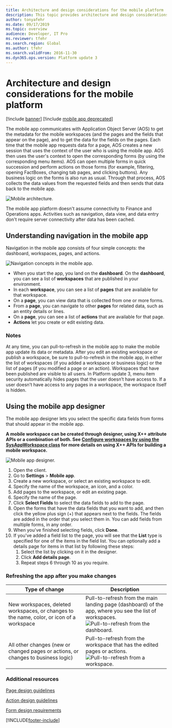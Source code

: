 ```yaml
---
title: Architecture and design considerations for the mobile platform
description: This topic provides architecture and design considerations for the mobile platform.
author: tonyafehr
ms.date: 09/17/2019
ms.topic: overview
audience: Developer, IT Pro
ms.reviewer: tfehr
ms.search.region: Global
ms.author: tfehr
ms.search.validFrom: 2016-11-30
ms.dyn365.ops.version: Platform update 3
---
```


# Architecture and design considerations for the mobile platform

[!include [banner](../../includes/banner.md)]
[!include [mobile app deprecated](../includes/mobile-app-deprecation-banner.md)]

The mobile app communicates with Application Object Server (AOS) to get the metadata for the mobile workspaces (and the pages and the fields that appear on the page), and to get the data for the fields on the pages. Each time that the mobile app requests data for a page, AOS creates a new session that uses the context of the user who is using the mobile app. AOS then uses the user's context to open the corresponding forms (by using the corresponding menu items). AOS can open multiple forms in quick succession and perform actions on those forms (for example, filtering, opening FactBoxes, changing tab pages, and clicking buttons). Any business logic on the forms is also run as usual. Through that process, AOS collects the data values from the requested fields and then sends that data back to the mobile app. 

![Mobile architecture.](media/mobilearchitecture.png)

The mobile app platform doesn't assume connectivity to Finance and Operations apps. Activities such as navigation, data view, and data entry don't require server connectivity after data has been cached.

## Understanding navigation in the mobile app
Navigation in the mobile app consists of four simple concepts: the dashboard, workspaces, pages, and actions. 

![Navigation concepts in the mobile app.](media/mobilephoneapp1.png)

-   When you start the app, you land on the **dashboard**. On the **dashboard**, you can see a list of **workspaces** that are published in your environment.
-   In each **workspace**, you can see a list of **pages** that are available for that workspace.
-   On a **page**, you can view data that is collected from one or more forms.
-   From a **page**, you can navigate to other **pages** for related data, such as an entity details or lines.
-   On a **page**, you can see a list of **actions** that are available for that page.
-   **Actions** let you create or edit existing data.

### Notes

At any time, you can pull-to-refresh in the mobile app to make the mobile app update its data or metadata. After you edit an existing workspace or publish a workspace, be sure to pull-to-refresh in the mobile app, in either the list of workspaces (if you added a workspace or business logic) or the list of pages (if you modified a page or an action). Workspaces that have been published are visible to all users. In Platform update 3, menu item security automatically hides pages that the user doesn’t have access to. If a user doesn’t have access to any pages in a workspace, the workspace itself is hidden.

## Using the mobile app designer
The mobile app designer lets you select the specific data fields from forms that should appear in the mobile app. 

**A mobile workspace can be created through designer, using X++ attribute APIs or a combination of both. See [Configure workspaces by using the SysAppWorkspace class](scenarios/mobile-workspace-configuration.md) for more details on using X++ APIs for building a mobile workspace.**

![Mobile app designer.](media/mobileappdesigner.png)

1.  Open the client. 
2.  Go to **Settings** &gt; **Mobile app**.
3.  Create a new workspace, or select an existing workspace to edit.
4.  Specify the name of the workspace, an icon, and a color.
5.  Add pages to the workspace, or edit an existing page.
6.  Specify the name of the page.
7.  Click **Select Fields** to select the data fields to add to the page.
8.  Open the forms that have the data fields that you want to add, and then click the yellow plus sign (+) that appears next to the fields. The fields are added in the order that you select them in. You can add fields from multiple forms, in any order.
9.  When you've finished selecting fields, click **Done**.
10. If you've added a field list to the page, you will see that the **List** type is specified for one of the items in the field list. You can optionally add a details page for items in that list by following these steps:
    1.  Select the list by clicking on it in the designer.
    2.  Click **Add details page**.
    3.  Repeat steps 6 through 10 as you require.

### Refreshing the app after you make changes

| Type of change     | Description                      |
|-------|----------------------------------------------|
| New workspaces, deleted workspaces, or changes to the name, color, or icon of a workspace | Pull-to-refresh from the main landing page (dashboard) of the app, where you see the list of workspaces.<br>![Pull-to-refresh from the dashboard.](media/refreshworkspaces.png) |
| All other changes (new or changed pages or actions, or changes to business logic)         | Pull-to-refresh from the workspace that has the edited pages or actions.<br>![Pull-to-refresh from a workspace.](media/refreshpages.png)                                             |

### Additional resources

[Page design guidelines](page-design-guidelines.md)

[Action design guidelines](action-design-guidelines.md)

[Form design requirements](form-design-requirements.md)


[!INCLUDE[footer-include](../../../../includes/footer-banner.md)]
